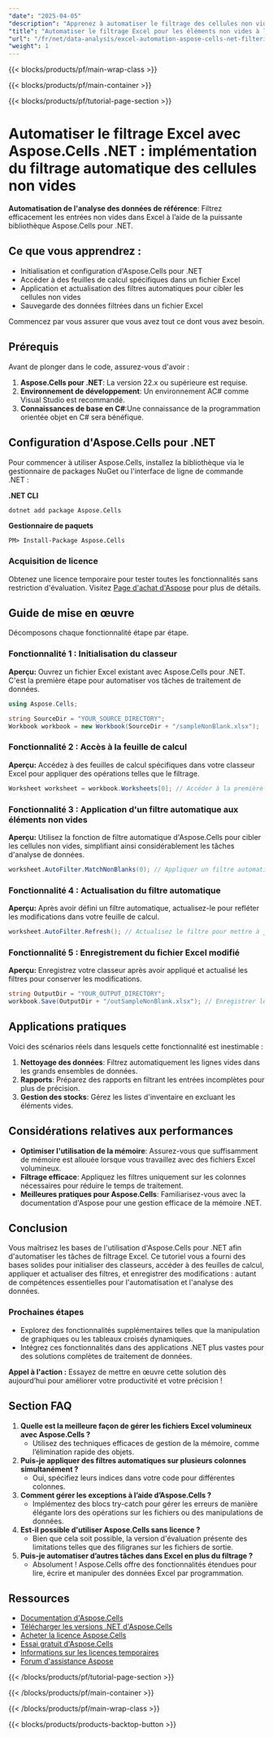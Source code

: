 ```yaml
---
"date": "2025-04-05"
"description": "Apprenez à automatiser le filtrage des cellules non vides dans Excel avec Aspose.Cells pour .NET. Améliorez l'efficacité de vos analyses de données en simplifiant votre flux de travail."
"title": "Automatiser le filtrage Excel pour les éléments non vides à l'aide d'Aspose.Cells .NET - Un guide complet"
"url": "/fr/net/data-analysis/excel-automation-aspose-cells-net-filtering-non-blanks/"
"weight": 1
---
```


{{< blocks/products/pf/main-wrap-class >}}

{{< blocks/products/pf/main-container >}}

{{< blocks/products/pf/tutorial-page-section >}}


# Automatiser le filtrage Excel avec Aspose.Cells .NET : implémentation du filtrage automatique des cellules non vides

**Automatisation de l'analyse des données de référence**: Filtrez efficacement les entrées non vides dans Excel à l’aide de la puissante bibliothèque Aspose.Cells pour .NET.

## Ce que vous apprendrez :
- Initialisation et configuration d'Aspose.Cells pour .NET
- Accéder à des feuilles de calcul spécifiques dans un fichier Excel
- Application et actualisation des filtres automatiques pour cibler les cellules non vides
- Sauvegarde des données filtrées dans un fichier Excel

Commencez par vous assurer que vous avez tout ce dont vous avez besoin.

## Prérequis
Avant de plonger dans le code, assurez-vous d'avoir :
1. **Aspose.Cells pour .NET**: La version 22.x ou supérieure est requise.
2. **Environnement de développement**: Un environnement AC# comme Visual Studio est recommandé.
3. **Connaissances de base en C#**:Une connaissance de la programmation orientée objet en C# sera bénéfique.

## Configuration d'Aspose.Cells pour .NET
Pour commencer à utiliser Aspose.Cells, installez la bibliothèque via le gestionnaire de packages NuGet ou l'interface de ligne de commande .NET :

**.NET CLI**
```bash
dotnet add package Aspose.Cells
```

**Gestionnaire de paquets**
```plaintext
PM> Install-Package Aspose.Cells
```

### Acquisition de licence
Obtenez une licence temporaire pour tester toutes les fonctionnalités sans restriction d'évaluation. Visitez [Page d'achat d'Aspose](https://purchase.aspose.com/temporary-license/) pour plus de détails.

## Guide de mise en œuvre
Décomposons chaque fonctionnalité étape par étape.

### Fonctionnalité 1 : Initialisation du classeur
**Aperçu:**
Ouvrez un fichier Excel existant avec Aspose.Cells pour .NET. C'est la première étape pour automatiser vos tâches de traitement de données.

```csharp
using Aspose.Cells;

string SourceDir = "YOUR_SOURCE_DIRECTORY";
Workbook workbook = new Workbook(SourceDir + "/sampleNonBlank.xlsx");
```

### Fonctionnalité 2 : Accès à la feuille de calcul
**Aperçu:**
Accédez à des feuilles de calcul spécifiques dans votre classeur Excel pour appliquer des opérations telles que le filtrage.

```csharp
Worksheet worksheet = workbook.Worksheets[0]; // Accéder à la première feuille de calcul
```

### Fonctionnalité 3 : Application d'un filtre automatique aux éléments non vides
**Aperçu:**
Utilisez la fonction de filtre automatique d'Aspose.Cells pour cibler les cellules non vides, simplifiant ainsi considérablement les tâches d'analyse de données.

```csharp
worksheet.AutoFilter.MatchNonBlanks(0); // Appliquer un filtre automatique sur la première colonne pour les cellules non vides
```

### Fonctionnalité 4 : Actualisation du filtre automatique
**Aperçu:**
Après avoir défini un filtre automatique, actualisez-le pour refléter les modifications dans votre feuille de calcul.

```csharp
worksheet.AutoFilter.Refresh(); // Actualisez le filtre pour mettre à jour la vue
```

### Fonctionnalité 5 : Enregistrement du fichier Excel modifié
**Aperçu:**
Enregistrez votre classeur après avoir appliqué et actualisé les filtres pour conserver les modifications.

```csharp
string OutputDir = "YOUR_OUTPUT_DIRECTORY";
workbook.Save(OutputDir + "/outSampleNonBlank.xlsx"); // Enregistrer le classeur avec les données filtrées
```

## Applications pratiques
Voici des scénarios réels dans lesquels cette fonctionnalité est inestimable :
1. **Nettoyage des données**: Filtrez automatiquement les lignes vides dans les grands ensembles de données.
2. **Rapports**: Préparez des rapports en filtrant les entrées incomplètes pour plus de précision.
3. **Gestion des stocks**: Gérez les listes d'inventaire en excluant les éléments vides.

## Considérations relatives aux performances
- **Optimiser l'utilisation de la mémoire**: Assurez-vous que suffisamment de mémoire est allouée lorsque vous travaillez avec des fichiers Excel volumineux.
- **Filtrage efficace**: Appliquez les filtres uniquement sur les colonnes nécessaires pour réduire le temps de traitement.
- **Meilleures pratiques pour Aspose.Cells**: Familiarisez-vous avec la documentation d'Aspose pour une gestion efficace de la mémoire .NET.

## Conclusion
Vous maîtrisez les bases de l'utilisation d'Aspose.Cells pour .NET afin d'automatiser les tâches de filtrage Excel. Ce tutoriel vous a fourni des bases solides pour initialiser des classeurs, accéder à des feuilles de calcul, appliquer et actualiser des filtres, et enregistrer des modifications : autant de compétences essentielles pour l'automatisation et l'analyse des données.

### Prochaines étapes
- Explorez des fonctionnalités supplémentaires telles que la manipulation de graphiques ou les tableaux croisés dynamiques.
- Intégrez ces fonctionnalités dans des applications .NET plus vastes pour des solutions complètes de traitement de données.

**Appel à l'action :** Essayez de mettre en œuvre cette solution dès aujourd’hui pour améliorer votre productivité et votre précision !

## Section FAQ
1. **Quelle est la meilleure façon de gérer les fichiers Excel volumineux avec Aspose.Cells ?**
   - Utilisez des techniques efficaces de gestion de la mémoire, comme l’élimination rapide des objets.
2. **Puis-je appliquer des filtres automatiques sur plusieurs colonnes simultanément ?**
   - Oui, spécifiez leurs indices dans votre code pour différentes colonnes.
3. **Comment gérer les exceptions à l’aide d’Aspose.Cells ?**
   - Implémentez des blocs try-catch pour gérer les erreurs de manière élégante lors des opérations sur les fichiers ou des manipulations de données.
4. **Est-il possible d'utiliser Aspose.Cells sans licence ?**
   - Bien que cela soit possible, la version d'évaluation présente des limitations telles que des filigranes sur les fichiers de sortie.
5. **Puis-je automatiser d’autres tâches dans Excel en plus du filtrage ?**
   - Absolument ! Aspose.Cells offre des fonctionnalités étendues pour lire, écrire et manipuler des données Excel par programmation.

## Ressources
- [Documentation d'Aspose.Cells](https://reference.aspose.com/cells/net/)
- [Télécharger les versions .NET d'Aspose.Cells](https://releases.aspose.com/cells/net/)
- [Acheter la licence Aspose.Cells](https://purchase.aspose.com/buy)
- [Essai gratuit d'Aspose.Cells](https://releases.aspose.com/cells/net/)
- [Informations sur les licences temporaires](https://purchase.aspose.com/temporary-license/)
- [Forum d'assistance Aspose](https://forum.aspose.com/c/cells/9)

{{< /blocks/products/pf/tutorial-page-section >}}

{{< /blocks/products/pf/main-container >}}

{{< /blocks/products/pf/main-wrap-class >}}

{{< blocks/products/products-backtop-button >}}